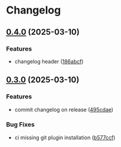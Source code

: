 # Changelog

## [0.4.0](https://github.com/xebis-test/sem-rel/compare/v0.3.0...v0.4.0) (2025-03-10)

### Features

* changelog header ([186abcf](https://github.com/xebis-test/sem-rel/commit/186abcf85494e423ea60d284ee7535294639fa38))

## [0.3.0](https://github.com/xebis-test/sem-rel/compare/v0.2.0...v0.3.0) (2025-03-10)

### Features

* commit changelog on release ([495cdae](https://github.com/xebis-test/sem-rel/commit/495cdae9a68cf46732493ddfbd3a70e342149e51))

### Bug Fixes

* ci missing git plugin installation ([b577ccf](https://github.com/xebis-test/sem-rel/commit/b577ccfd6f7a2caf2583558dc1d8be7a20a83600))
